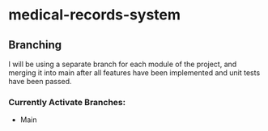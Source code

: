 # medical-records-system
 
## Branching
I will be using a separate branch for each module of the project, and merging it into main after all features have been implemented and unit tests have been passed.

### Currently Activate Branches:
* Main
